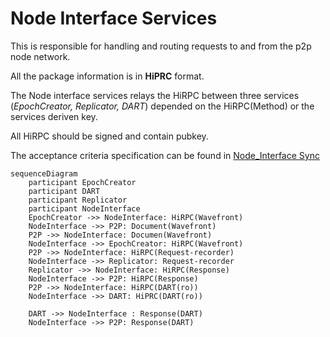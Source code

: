 # Node Interface Services

This is responsible for handling and routing requests to and from the p2p node network.

All the package information is in **HiPRC** format.

The Node interface services relays the HiRPC between three  services (*EpochCreator, Replicator, DART*) depended on the HiRPC(Method) or the services deriven key.

All HiRPC should be signed and contain pubkey.

The acceptance criteria specification can be found in [Node_Interface Sync](
/bdd/tagion/testbench/services/NodeInterface.md)



```mermaid
sequenceDiagram
    participant EpochCreator 
    participant DART
    participant Replicator 
    participant NodeInterface
	EpochCreator ->> NodeInterface: HiRPC(Wavefront)
	NodeInterface ->> P2P: Document(Wavefront)
	P2P ->> NodeInterface: Documen(Wavefront)
	NodeInterface ->> EpochCreator: HiRPC(Wavefront)
	P2P ->> NodeInterface: HiRPC(Request-recorder)
	NodeInterface ->> Replicator: Request-recorder
	Replicator ->> NodeInterface: HiRPC(Response)
	NodeInterface ->> P2P: HiRPC(Response)
	P2P ->> NodeInterface: HiRPC(DART(ro))
	NodeInterface ->> DART: HiPRC(DART(ro))

	DART ->> NodeInterface : Response(DART)
	NodeInterface ->> P2P: Response(DART) 

```


